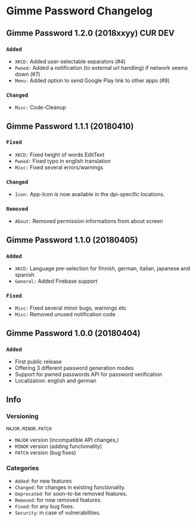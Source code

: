 # Gimme Password Changelog

## Gimme Password 1.2.0 (2018xxyy) CUR DEV
### ```Added```
* ```XKCD:``` Added user-selectable separators (#4)
* ```Pwned:``` Added a notification (to external url handling) if network seems down (#7)
* ```Menu:``` Added option to send Google Play link to other apps (#8)

### ```Changed```
* ```Misc:``` Code-Cleanup



## Gimme Password 1.1.1 (20180410)
### ```Fixed```
* ```XKCD:``` Fixed height of words EditText
* ```Pwned:``` Fixed typo in english translation
* ```Misc:``` Fixed several errors/warnings

### ```Changed```
* ```Icon:``` App-Icon is now available in the dpi-specific locations.

###  ```Removed```
* ```About:``` Removed permission informations from about screen



## Gimme Password 1.1.0 (20180405)
### ```Added```
* ```XKCD:``` Language pre-selection for finnish, german, italian, japanese and spanish
* ```General:``` Added Firebase support

### ```Fixed```
* ```Misc:``` Fixed several minor bugs, warnings etc
* ```Misc:``` Removed unused notification code



## Gimme Password 1.0.0 (20180404)
### ```Added```
* First public release
* Offering 3 different password generation modes
* Support for pwned passwords API for password verification
* Localization: english and german



## Info
### Versioning

```
MAJOR.MINOR.PATCH
```

* ```MAJOR``` version (incompatible API changes,)
* ```MINOR``` version (adding functionality)
* ```PATCH``` version (bug fixes)


### Categories
* ```Added```: for new features
* ```Changed```: for changes in existing functionality.
* ```Deprecated```: for soon-to-be removed features.
* ```Removed```: for now removed features.
* ```Fixed```: for any bug fixes.
* ```Security```: in case of vulnerabilities.
